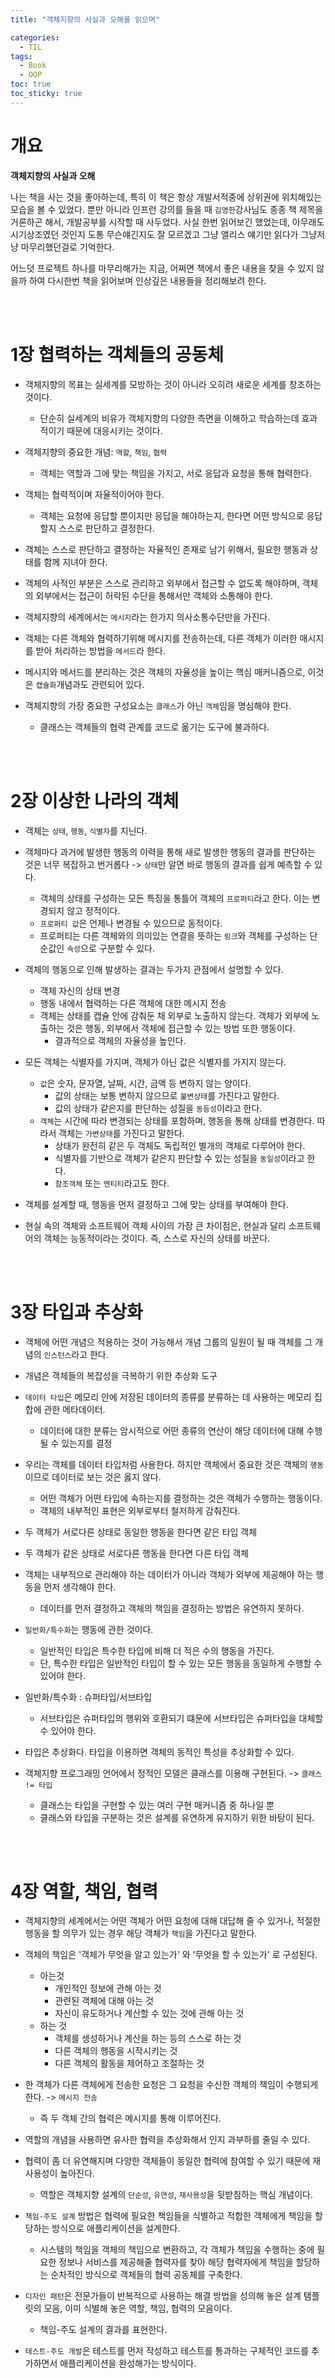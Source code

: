 ```yaml
---
title: "객체지향의 사실과 오해를 읽으며"

categories:
  - TIL
tags:
  - Book
  - OOP
toc: true
toc_sticky: true
---
```


# 개요

__객체지향의 사실과 오해__

나는 책을 사는 것을 좋아하는데, 특히 이 책은 항상 개발서적중에 상위권에 위치해있는 모습을 볼 수 있었다. 뿐만 아니라 인프런 강의를 들을 때 `김영한`강사님도 종종 책 제목을 거론하곤 해서, 개발공부를 시작할 때 사두었다. 사실 한번 읽어보긴 했었는데, 아무래도 시기상조였던 것인지 도통 무슨얘긴지도 잘 모르겠고 그냥 앨리스 얘기만 읽다가 그냥저냥 마무리했던걸로 기억한다.

어느덧 프로젝트 하나를 마무리해가는 지금, 어쩌면 책에서 좋은 내용을 찾을 수 있지 않을까 하여 다시한번 책을 읽어보며 인상깊은 내용들을 정리해보려 한다.

<br><br>

# 1장 협력하는 객체들의 공동체

- 객체지향의 목표는 실세계를 모방하는 것이 아니라 오히려 새로운 세계를 창조하는 것이다.
  - 단순히 실세계의 비유가 객체지향의 다양한 측면을 이해하고 학습하는데 효과적이기 때문에 대응시키는 것이다.

- 객체지향의 중요한 개념: `역할`, `책임`, `협력`
  - 객체는 역할과 그에 맞는 책임을 가지고, 서로 응답과 요청을 통해 협력한다.

- 객체는 협력적이며 자율적이어야 한다.
  - 객체는 요청에 응답할 뿐이지만 응답을 해야하는지, 한다면 어떤 방식으로 응답할지 스스로 판단하고 결정한다.

- 객체는 스스로 판단하고 결정하는 자율적인 존재로 남기 위해서, 필요한 행동과 상태를 함께 지녀야 한다.

- 객체의 사적인 부분은 스스로 관리하고 외부에서 접근할 수 없도록 해야하며, 객체의 외부에서는 접근이 허락된 수단을 통해서만 객체와 소통해야 한다.

- 객체지향의 세계에서는 `메시지`라는 한가지 의사소통수단만을 가진다.

- 객체는 다른 객체와 협력하기위해 메시지를 전송하는데, 다른 객체가 이러한 매시지를 받아 처리하는 방법을 `메서드`라 한다.

- 메시지와 메서드를 분리하는 것은 객체의 자율성을 높이는 핵심 매커니즘으로, 이것은 `캡슐화`개념과도 관련되어 있다.

- 객체지향의 가장 중요한 구성요소는 `클래스`가 아닌 `객체`임을 명심해야 한다.
  - 클래스는 객체들의 협력 관계를 코드로 옮기는 도구에 불과하다.

<br><br>

# 2장 이상한 나라의 객체

- 객체는 `상태`, `행동`, `식별자`를 지닌다.

- 객체마다 과거에 발생한 행동의 이력을 통해 새로 발생한 행동의 결과를 판단하는 것은 너무 복잡하고 번거롭다 -> `상태`만 알면 바로 행동의 결과를 쉽게 예측할 수 있다.
  - 객체의 상태를 구성하는 모든 특징을 통틀어 객체의 `프로퍼티`라고 한다. 이는 변경되지 않고 정적이다.
  - `프로퍼티 값`은 언제나 변경될 수 있으므로 동적이다.
  - 프로퍼티는 다른 객체와의 의미있는 연결을 뜻하는 `링크`와 객체를 구성하는 단순값인 `속성`으로 구분할 수 있다.

- 객체의 행동으로 인해 발생하는 결과는 두가지 관점에서 설명할 수 있다.
  - 객체 자신의 상태 변경
  - 행동 내에서 협력하는 다른 객체에 대한 메시지 전송
  - 객체는 상태를 캡슐 안에 감춰둔 채 외부로 노출하지 않는다. 객체가 외부에 노출하는 것은 행동, 외부에서 객체에 접근할 수 있는 방법 또한 행동이다.
    - 결과적으로 객체의 자율성을 높인다.

- 모든 객체는 식별자를 가지며, 객체가 아닌 값은 식별자를 가지지 않는다.
  - `값`은 숫자, 문자열, 날짜, 시간, 금액 등 변하지 않는 양이다.
    - 값의 상태는 보통 변하지 않으므로 `불변상태`를 가진다고 말한다.
    - 값의 상태가 같은지를 판단하는 성질을 `동등성`이라고 한다.
  - `객체`는 시간에 따라 변경되는 상태를 포함하며, 행동을 통해 상태를 변경한다. 따라서 객체는 `가변상태`를 가진다고 말한다.
    - 상태가 완전히 같은 두 객체도 독립적인 별개의 객체로 다루어야 한다.
    - 식별자를 기반으로 객체가 같은지 판단할 수 있는 성질을 `동일성`이라고 한다.
    - `참조객체` 또는 `엔티티`라고도 한다.

- 객체를 설계할 때, 행동을 먼저 결정하고 그에 맞는 상태를 부여해야 한다.

- 현실 속의 객체와 소프트웨어 객체 사이의 가장 큰 차이점은, 현실과 달리 소프트웨어의 객체는 능동적이라는 것이다. 즉, 스스로 자신의 상태를 바꾼다.

<br><br>

# 3장 타입과 추상화

- 객체에 어떤 개념으 적용하는 것이 가능해서 개념 그룹의 일원이 될 때 객체를 그 개념의 `인스턴스`라고 한다.

- 개념은 객체들의 복잡성을 극복하기 위한 추상화 도구

- `데이터 타입`은 메모리 안에 저장된 데이터의 종류를 분류하는 데 사용하는 메모리 집합에 관한 메타데이터.
  - 데이터에 대한 분류는 암시적으로 어떤 종류의 연산이 해당 데이터에 대해 수행될 수 있는지를 결정

- 우리는 객체를 데이터 타입처럼 사용한다. 하지만 객체에서 중요한 것은 객체의 `행동`이므로 데이터로 보는 것은 옳지 않다.
  - 어떤 객체가 어떤 타입에 속하는지를 결정하는 것은 객체가 수행하는 행동이다.
  - 객체의 내부적인 표현은 외부로부터 철저하게 감춰진다.

- 두 객체가 서로다른 상태로 동일한 행동을 한다면 같은 타입 객체
- 두 객체가 같은 상태로 서로다른 행동을 한다면 다른 타입 객체

- 객체는 내부적으로 관리해야 하는 데이터가 아니라 객체가 외부에 제공해야 하는 행동을 먼저 생각해야 한다.
  - 데이터를 먼저 결정하고 객체의 책임을 결정하는 방법은 유연하지 못하다.

- `일반화/특수화`는 행동에 관한 것이다.
  - 일반적인 타입은 특수한 타입에 비해 더 적은 수의 행동을 가진다.
  - 단, 특수한 타입은 일반적인 타입이 할 수 있는 모든 행동을 동일하게 수행할 수 있어야 한다.

- 일반화/특수화 : 슈퍼타입/서브타입
  - 서브타입은 슈퍼타입의 행위와 호환되기 떄문에 서브타입은 슈퍼타입을 대체할 수 있어야 한다.

- 타입은 추상화다. 타입을 이용하면 객체의 동적인 특성을 추상화할 수 있다.

- 객체지향 프로그래밍 언어에서 정적인 모델은 클래스를 이용해 구현된다. -> `클래스 != 타입`
  - 클래스는 타입을 구현할 수 있는 여러 구현 매커니즘 중 하나일 뿐
  - 클래스와 타입을 구분하는 것은 설계를 유연하게 유지하기 위한 바탕이 된다.

<br><br>

# 4장 역할, 책임, 협력

- 객체지향의 세계에서는 어떤 객체가 어떤 요청에 대해 대답해 줄 수 있거나, 적절한 행동을 할 의무가 있는 경우 해당 객체가 `책임`을 가진다고 말한다.

- 객체의 책임은 '객체가 무엇을 알고 있는가' 와 '무엇을 할 수 있는가' 로 구성된다.
  - 아는것
    - 개인적인 정보에 관해 아는 것
    - 관련된 객체에 대해 아는 것
    - 자신이 유도하거나 계산할 수 있는 것에 관해 아는 것
  - 하는 것
    - 객체를 생성하거나 계산을 하는 등의 스스로 하는 것
    - 다른 객체의 행동을 시작시키는 것
    - 다른 객체의 활동을 제어하고 조절하는 것

- 한 객체가 다른 객체에게 전송한 요청은 그 요청을 수신한 객체의 책임이 수행되게 한다. -> `메시지 전송`
  - 즉 두 객체 간의 협력은 메시지를 통해 이루어진다.

- 역할의 개념을 사용하면 유사한 협력을 추상화해서 인지 과부하를 줄일 수 있다.
- 협력이 좀 더 유연해지며 다양한 객체들이 동일한 협력에 참여할 수 있기 때문에 재사용성이 높아진다.
  - 역할은 객체지향 설계의 `단순성`, `유연성`, `재사용성`을 뒷받침하는 핵심 개념이다.

- `책임-주도 설계` 방법은 협력에 필요한 책임들을 식별하고 적합한 객체에게 책임을 할당하는 방식으로 애플리케이션을 설계한다.
  - 시스템의 책임을 객체의 책임으로 변환하고, 각 객체가 책임을 수행하는 중에 필요한 정보나 서비스를 제공해줄 협력자를 찾아 해당 협력자에게 책임을 할당하는 순차적인 방식으로 객체들의 협력 공동체를 구축한다.
- `디자인 패턴`은 전문가들이 반복적으로 사용하는 해결 방법을 성의해 놓은 설계 탬플릿의 모음, 이미 식별해 놓은 역할, 책임, 협력의 모음이다.
  - 책임-주도 설계의 결과를 표현한다.
- `테스트-주도 개발`은 테스트를 먼저 작성하고 테스트를 통과하는 구체적인 코드를 추가하면서 애플리케이션을 완성해가는 방식이다.
